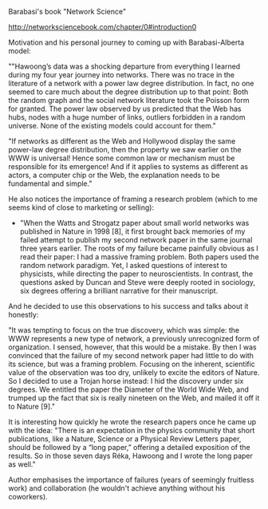 Barabasi's book "Network Science"

http://networksciencebook.com/chapter/0#introduction0

Motivation and his personal journey to coming up with Barabasi-Alberta model:

""Hawoong’s data was a shocking departure from everything I learned during my four year journey into networks. There was no trace in the literature of a network with a power law degree distribution. In fact, no one seemed to care much about the degree distribution up to that point: Both the random graph and the social network literature took the Poisson form for granted. The power law observed by us predicted that the Web has hubs, nodes with a huge number of links, outliers forbidden in a
random universe. None of the existing models could account for them."

"If networks as different as the Web and Hollywood display the same power-law degree distribution, then the property we saw earlier on the WWW is universal! Hence some common law or mechanism must be responsible for its emergence! And if it applies to systems as different as actors, a computer chip or the Web, the explanation needs to be fundamental and simple."

He also notices the importance of framing a research problem (which to me seems kind of close to marketing or selling):

* "When the Watts and Strogatz paper about small world networks was published in Nature in 1998 [8], it first brought back memories of my failed attempt to publish my second network paper in the same journal three years earlier. The roots of my failure became painfully obvious as I read their paper: I had a massive framing problem. Both papers used the random network paradigm. Yet, I asked questions of interest to physicists, while directing the paper to neuroscientists. In contrast, the questions asked by Duncan and Steve were deeply rooted in sociology, six degrees offering a brilliant narrative for their manuscript.

And he decided to use this observations to his success and talks about it honestly:

"It was tempting to focus on the true discovery, which was simple: the WWW represents a new type of network, a previously unrecognized form of organization. I sensed, however, that this would be a mistake. By then I was convinced that the failure of my second network paper had little to do with its science, but was a framing problem. Focusing on the inherent, scientific value of the observation was too dry, unlikely to excite the editors of Nature. So I decided to use a Trojan horse instead: I hid the discovery under six degrees. We entitled the paper the Diameter of the World Wide Web, and trumped up the fact that six is really nineteen on the Web, and mailed it off it to Nature [9]."

It is interesting how quickly he wrote the research papers once he came up with the idea: "There is an expectation in the physics community that short publications, like a Nature, Science or a Physical Review Letters paper, should be followed by a “long paper,” offering a detailed exposition of the results. So in those seven days Réka, Hawoong and I wrote the long paper as well."

Author emphasises the importance of failures (years of seemingly fruitless work) and collaboration (he wouldn't achieve anything without his coworkers).


